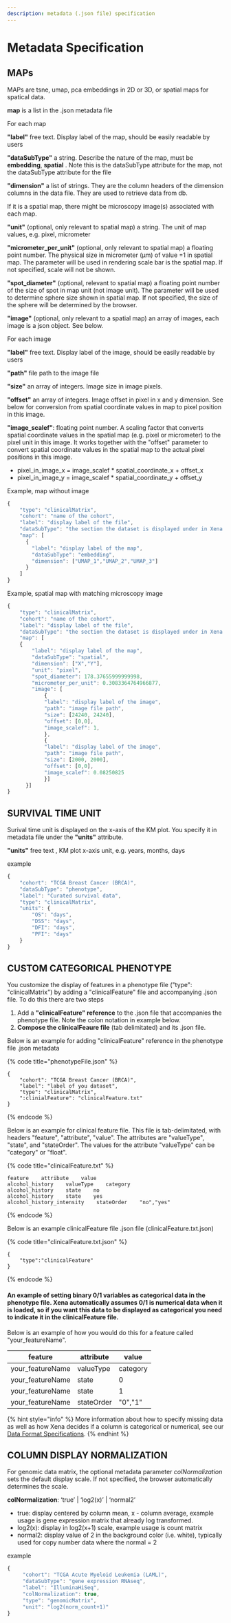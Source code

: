 ```yaml
---
description: metadata (.json file) specification
---
```


# Metadata Specification

## MAPs

MAPs are tsne, umap, pca embeddings in 2D or 3D, or spatial maps for spatical data.

**map** is a list in the .json metadata file

For each map

**"label"** free text. Display label of the map, should be easily readable by users

**"dataSubType"** a string. Describe the nature of the map, must be **embedding**, **spatial** . Note this is the dataSubType attribute for the map, not the dataSubType attribute for the file

**"dimension"** a list of strings. They are the column headers of the dimension columns in the data file. They are used to retrieve data from db.

If it is a spatial map, there might be microscopy image(s) associated with each map.

**"unit"** (optional, only relevant to spatial map) a string. The unit of map values, e.g. pixel, micrometer

**"micrometer\_per\_unit"** (optional, only relevant to spatial map) a floating point number. The physical size in micrometer (µm) of value =1 in spatial map. The parameter will be used in rendering scale bar is the spatial map. If not specified, scale will not be shown.

**"spot\_diameter"** (optional, relevant to spatial map) a floating point number of the size of spot in map unit (not image unit).  The parameter will be used to determine sphere size shown in spatial map. If not specified, the size of the sphere will be determined by the browser.

**"image"** (optional, only relevant to a spatial map) an array of images, each image is a json object. See below.

For each image

**"label"** free text. Display label of the image, should be easily readable by users

**"path"** file path to the image file

**"size"** an array of integers. Image size in image pixels.

**"offset"** an array of integers. Image offset in pixel in x and y dimension. See below for conversion from spatial coordinate values in map to pixel position in this image.

**"image\_scalef"**: floating point number. A scaling factor that converts spatial coordinate values in the spatial map (e.g. pixel or micrometer) to the pixel unit in this image. It works together with the "offset" parameter to convert spatial coordinate values in the spatial map to the actual pixel positions in this image.

* pixel\_in\_image\_x =  image\_scalef \* spatial\_coordinate\_x + offset\_x
* pixel\_in\_image\_y =  image\_scalef \* spatial\_coordinate\_y + offset\_y

Example, map without image

```javascript
{
    "type": "clinicalMatrix",
    "cohort": "name of the cohort",
    "label": "display label of the file",
    "dataSubType": "the section the dataset is displayed under in Xena Datapages, describe what data is in the life",
    "map": [
      {
        "label": "display label of the map",
        "dataSubType": "embedding",
        "dimension": ["UMAP_1","UMAP_2","UMAP_3"] 
      }
    ]
}
```

Example, spatial map with matching microscopy image

```javascript
{
    "type": "clinicalMatrix",
    "cohort": "name of the cohort",
    "label": "display label of the file",
    "dataSubType": "the section the dataset is displayed under in Xena Datapages, describe what data is in the life",
    "map": [
    {
        "label": "display label of the map",
        "dataSubType": "spatial",
        "dimension": ["X","Y"],
        "unit": "pixel",
        "spot_diameter": 178.37655999999998,
        "micrometer_per_unit": 0.3083364764966877,
        "image": [
            {
            "label": "display label of the image",
            "path": "image file path",
            "size": [24240, 24240],
            "offset": [0,0],
            "image_scalef": 1,
            },
            {
            "label": "display label of the image",
            "path": "image file path",
            "size": [2000, 2000],
            "offset": [0,0],
            "image_scalef": 0.08250825
            }]
      }]
}
```

## SURVIVAL TIME UNIT

Surival time unit is displayed on the x-axis of the KM plot. You specify it in metadata file under the **"units"** attribute.

**"units"** free text , KM plot x-axis unit, e.g. years, months, days

example

```javascript
{
    "cohort": "TCGA Breast Cancer (BRCA)", 
    "dataSubType": "phenotype", 
    "label": "Curated survival data", 
    "type": "clinicalMatrix", 
    "units": {
        "OS": "days",
        "DSS": "days",
        "DFI": "days",
        "PFI": "days"
    }
}
```

## CUSTOM CATEGORICAL PHENOTYPE

You customize the display of features in a phenotype file ("type": "clinicalMatrix") by adding a "clinicalFeature" file and accompanying .json file. To do this there are two steps&#x20;

1. Add a **"clinicalFeature" reference** to the .json file that accompanies the phenotype file. Note the colon notation in example below.&#x20;
2. **Compose the clinicalFeaure file** (tab delimitated) and its .json file.

Below is an example for adding "clinicalFeature" reference in the phenotype file .json metadata

{% code title="phenotypeFile.json" %}
```
{
    "cohort": "TCGA Breast Cancer (BRCA)",
    "label": "label of you dataset", 
    "type": "clinicalMatrix",
    ":clinialFeature": "clinicalFeature.txt"
}
```
{% endcode %}

Below is an example for clinical feature file. This file is tab-delimitated, with headers "feature", "attribute", "value". The attributes are "valueType", "state", and "stateOrder". The values for the attribute "valueType" can be "category" or "float".

{% code title="clinicalFeature.txt" %}
```
feature    attribute    value
alcohol_history    valueType    category
alcohol_history    state    no
alcohol_history    state    yes
alcohol_history_intensity    stateOrder    "no","yes"
```
{% endcode %}

Below is an example clinicalFeature file .json file (clinicalFeature.txt.json)

{% code title="clinicalFeature.txt.json" %}
```
{    
    "type":"clinicalFeature"
}
```
{% endcode %}

#### An example of setting binary 0/1 variables as categorical data in the phenotype file. Xena automatically assumes 0/1 is numerical data when it is loaded, so if you want this data to be displayed as categorical you need to indicate it in the clinicalFeature file.

Below is an example of how you would do this for a feature called "your\_featureName".

| feature           | attribute  | value    |
| ----------------- | ---------- | -------- |
| your\_featureName | valueType  | category |
| your\_featureName | state      | 0        |
| your\_featureName | state      | 1        |
| your\_featureName | stateOrder | "0","1"  |

{% hint style="info" %}
More information about how to specify missing data as well as how Xena decides if a column is categorical or numerical, see our [Data Format Specifications](../local-xena-hub/data-format-specifications.md#basic-phenotypic-data-categories-or-non-genomic-in-a-rectangle-matrix-spreadsheet).
{% endhint %}

## COLUMN DISPLAY NORMALIZATION

For genomic data matrix, the optional metadata parameter _colNormalization_ sets the default display scale. If not specified, the browser automatically determines the scale.

**colNormalization**: ‘true’ | ‘log2(x)’ | ‘normal2’

* true: display centered by column mean, x - column average, example usage is gene expression matrix that already log transformed.&#x20;
* log2(x): display in log2(x+1) scale, example usage is count matrix&#x20;
* normal2: display value of 2 in the background color (i.e. white), typically used for copy number data where the normal = 2

example

```javascript
{
     "cohort": "TCGA Acute Myeloid Leukemia (LAML)",
     "dataSubType": "gene expression RNAseq",
     "label": "IlluminaHiSeq",
     "colNormalization": true,
     "type": "genomicMatrix",
     "unit": "log2(norm_count+1)"
}
```
